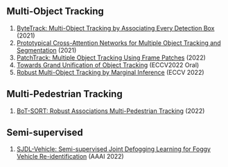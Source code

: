 ## Multi-Object Tracking
1. [ByteTrack: Multi-Object Tracking by Associating Every Detection Box](https://arxiv.org/abs/2110.06864) (2021)
2. [Prototypical Cross-Attention Networks for Multiple Object Tracking and Segmentation](https://arxiv.org/abs/2106.11958) (2021)
3. [PatchTrack: Multiple Object Tracking Using Frame Patches](https://arxiv.org/abs/2201.00080) (2022)
4. [Towards Grand Unification of Object Tracking](https://arxiv.org/abs/2207.07078) (ECCV2022 Oral)
5. [Robust Multi-Object Tracking by Marginal Inference](https://arxiv.org/abs/2208.03727) (ECCV 2022)

## Multi-Pedestrian Tracking
1. [BoT-SORT: Robust Associations Multi-Pedestrian Tracking](https://arxiv.org/abs/2206.14651) (2022)

## Semi-supervised
1. [SJDL-Vehicle: Semi-supervised Joint Defogging Learning for Foggy Vehicle Re-identification](https://ojs.aaai.org/index.php/AAAI/article/view/19911) (AAAI 2022)
